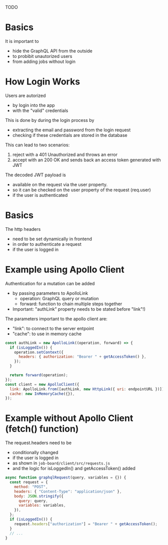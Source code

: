 TODO

# Basics

It is important to

- hide the GraphQL API from the outside
- to probibit unautorized users
- from adding jobs without login

# How Login Works

Users are autorized

- by login into the app
- with the "valid" credentials

This is done by during the login process by

- extracting the email and password from the login request
- checking if these credentials are stored in the database

This can lead to two scenarios:

1. reject with a 401 Unauthorized and throws an error
2. accept with an 200 OK and sends back an access token generated with JWT

The decoded JWT payload is

- available on the request via the user property.
- so it can be checked on the user property of the request (req.user)
- if the user is authenticated

# Basics

The http headers

- need to be set dynamically in frontend
- in order to authenticate a request
- if the user is logged in

# Example using Apollo Client

Authentication for a mutation can be added

- by passing parameters to ApolloLink
  - operation: GraphQL query or mutation
  - forward: function to chain multiple steps together
- Important: "authLink" property needs to be stated before "link"!)

The parameters important to the apollo client are:

- "link": to connect to the server entpoint
- "cache": to use in memory cache

```javascript
const authLink = new ApolloLink((operation, forward) => {
  if (isLoggedIn()) {
    operation.setContext({
      headers: { authorization: "Bearer " + getAccessToken() },
    });
  }

  return forward(operation);
});
const client = new ApolloClient({
  link: ApolloLink.from([authLink, new HttpLink({ uri: endpointURL })]),
  cache: new InMemoryCache({}),
});
```

# Example without Apollo Client (fetch() function)

The request.headers need to be

- conditionally changed
- if the user is logged in
- as shown in `job-board/client/src/requests.js`
- and the logic for isLoggedIn() and getAccessToken() added

```javascript
async function graphqlRequest(query, variables = {}) {
  const request = {
    method: "POST",
    headers: { "Content-Type": "application/json" },
    body: JSON.stringify({
      query: query,
      variables: variables,
    }),
  };
  if (isLoggedIn()) {
    request.headers["authorization"] = "Bearer " + getAccessToken();
  }
  // ...
}
```
